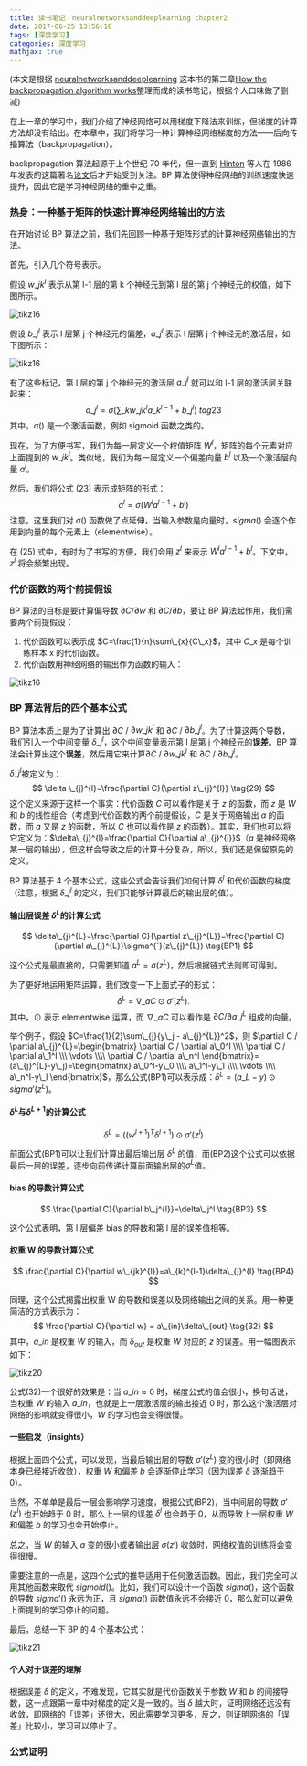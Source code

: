 ```yaml
---
title: 读书笔记：neuralnetworksanddeeplearning chapter2
date: 2017-06-25 13:56:18
tags: [深度学习]
categories: 深度学习
mathjax: true
---
```


(本文是根据 [neuralnetworksanddeeplearning](http://neuralnetworksanddeeplearning.com/index.html) 这本书的第二章[How the backpropagation algorithm works](http://neuralnetworksanddeeplearning.com/chap2.html)整理而成的读书笔记，根据个人口味做了删减)

在上一章的学习中，我们介绍了神经网络可以用梯度下降法来训练，但梯度的计算方法却没有给出。在本章中，我们将学习一种计算神经网络梯度的方法——后向传播算法（backpropagation）。
<!--more-->

backpropagation 算法起源于上个世纪 70 年代，但一直到 [Hinton](http://www.cs.toronto.edu/~hinton/) 等人在 1986 年发表的这篇著名[论文](https://www.nature.com/nature/journal/v323/n6088/pdf/323533a0.pdf)后才开始受到关注。BP 算法使得神经网络的训练速度快速提升，因此它是学习神经网络的重中之重。

### 热身：一种基于矩阵的快速计算神经网络输出的方法

在开始讨论 BP 算法之前，我们先回顾一种基于矩阵形式的计算神经网络输出的方法。

首先，引入几个符号表示。

假设 $w\_{jk}^{l}$ 表示从第 l-1 层的第 k 个神经元到第 l 层的第 j 个神经元的权值，如下图所示。

![tikz16](/images/2017-6-25/tikz16.png)

假设 $b\_{j}^{l}$ 表示 l 层第 j 个神经元的偏差，$a\_{j}^{l}$ 表示 l 层第 j 个神经元的激活层，如下图所示：

![tikz16](/images/2017-6-25/tikz17.png)

有了这些标记，第 l 层的第 j 个神经元的激活层 $a\_{j}^{l}$ 就可以和 l-1 层的激活层关联起来：
$$
a\_{j}^l = \sigma(\sum\_{k}{w\_{jk}^{l}a\_{k}^{l-1}+b\_{j}^{l}})      \ tag{23}
$$
其中，$\sigma()$ 是一个激活函数，例如 sigmoid 函数之类的。

现在，为了方便书写，我们为每一层定义一个权值矩阵 $W^l$，矩阵的每个元素对应上面提到的 $w\_{jk}^{l}$。类似地，我们为每一层定义一个偏差向量 $b^l$ 以及一个激活层向量 $a^l$。

然后，我们将公式 (23) 表示成矩阵的形式：
$$
a^l=\sigma(W^la^{l-1}+b^l)                   \tag{25}
$$
注意，这里我们对 $\sigma()$ 函数做了点延伸，当输入参数是向量时，$sigma()$ 会逐个作用到向量的每个元素上（elementwise）。

在 (25) 式中，有时为了书写的方便，我们会用 $z^l$ 来表示 $W^la^{l-1}+b^l$。下文中，$z^l$ 将会频繁出现。

### 代价函数的两个前提假设

BP 算法的目标是要计算偏导数 $\partial C$/$\partial w$ 和 $\partial C$/$\partial b$，要让 BP 算法起作用，我们需要两个前提假设：

1. 代价函数可以表示成 $C=\frac{1}{n}\sum\_{x}{C\_x}$，其中 $C\_x$ 是每个训练样本 x 的代价函数。
2. 代价函数用神经网络的输出作为函数的输入：

![tikz16](/images/2017-6-25/tikz18.png)

### BP 算法背后的四个基本公式

BP 算法本质上是为了计算出 $\partial C$ / $\partial w\_{jk}^{l}$ 和 $\partial C$ / $\partial b\_{j}^{l}$。为了计算这两个导数，我们引入一个中间变量 $\delta\_{j}^{l}$，这个中间变量表示第 l 层第 j 个神经元的**误差**。BP 算法会计算出这个**误差**，然后用它来计算$\partial C$ / $\partial w\_{jk}^{l}$ 和 $\partial C$ / $\partial b\_{j}^{l}$。

$\delta\_{j}^{l}$被定义为：
$$
\delta \_{j}^{l}=\frac{\partial C}{\partial z\_{j}^{l}}  \tag{29}
$$
这个定义来源于这样一个事实：代价函数 $C$ 可以看作是关于 $z$ 的函数，而 $z$ 是 $W$ 和 $b$ 的线性组合（考虑到代价函数的两个前提假设，$C$ 是关于网络输出 $a$ 的函数，而 $a$ 又是 $z$ 的函数，所以 $C$ 也可以看作是 $z$ 的函数）。其实，我们也可以将它定义为：$\delta\_{j}^{l}=\frac{\partial C}{\partial a\_{j}^{l}}$（$a$ 是神经网络某一层的输出），但这样会导致之后的计算十分复杂，所以，我们还是保留原先的定义。

BP 算法基于 4 个基本公式，这些公式会告诉我们如何计算 $\delta^{l}$ 和代价函数的梯度（注意，根据 $\delta\_{j}^{l}$ 的定义，我们只能够计算最后的输出层的值）。

#### 输出层误差 $\delta^{L}$的计算公式

$$
\delta\_{j}^{L}=\frac{\partial C}{\partial z\_{j}^{L}}=\frac{\partial C}{\partial a\_{j}^{L}}\sigma^{`}(z\_{j}^{L})  \tag{BP1}
$$

这个公式是最直接的，只需要知道 $a^{L}=\sigma(z^{L})$，然后根据链式法则即可得到。

为了更好地运用矩阵运算，我们改变一下上面式子的形式：
$$
\delta^{L}=\nabla\_a C \odot \sigma'(z^L).  \tag{BP1a}
$$
其中，$\odot$ 表示 elementwise 运算，而 $\nabla\_a C$ 可以看作是 $\partial C / \partial a\_{j}^{L}$ 组成的向量。

举个例子，假设 $C=\frac{1}{2}\sum\_{j}{y\_j - a\_{j}^{L}}^2$，则 $\partial C / \partial a\_{j}^{L}=\begin{bmatrix} \partial C / \partial a\_0^l \\\\ \partial C / \partial a\_1^l \\\ \vdots \\\\ \partial C / \partial a\_n^l \end{bmatrix}=(a\_{j}^{L}-y\_j)=\begin{bmatrix} a\_0^l-y\_0 \\\\ a\_1^l-y\_1 \\\\ \vdots \\\\ a\_n^l-y\_l \end{bmatrix}$，那么公式(BP1)可以表示成：$\delta^{L}=(a\_{L}-y) \odot sigma'(z^L)$。

#### $\delta^L$与$\delta^{L+1}$的计算公式

$$
\delta^L=((w^{l+1})^T\delta^{l+1}) \odot \sigma'(z^l)  \tag{BP2}
$$

前面公式(BP1)可以让我们计算出最后输出层 $\delta^L$ 的值，而(BP2)这个公式可以依据最后一层的误差，逐步向前传递计算前面输出层的$\sigma^L$值。

#### bias 的导数计算公式

$$
\frac{\partial C}{\partial b\_j^{l}}=\delta\_j^l \tag{BP3}
$$

这个公式表明，第 l 层偏差 bias 的导数和第 l 层的误差值相等。

#### 权重 W 的导数计算公式

$$
\frac{\partial C}{\partial w\_{jk}^{l}}=a\_{k}^{l-1}\delta\_{j}^{l} \tag{BP4}
$$

同理，这个公式揭露出权重 W 的导数和误差以及网络输出之间的关系。用一种更简洁的方式表示为：
$$
\frac{\partial C}{\partial w} = a\_{in}\delta\_{out}  \tag{32}
$$
其中，$a\_{in}$ 是权重 $W$ 的输入，而 $\delta_{out}$ 是权重 $W$ 对应的 $z$ 的误差。用一幅图表示如下：

![tikz20](/images/2017-6-25/tikz20.png)

公式(32)一个很好的效果是：当 $a\_{in} \approx 0$ 时，梯度公式的值会很小，换句话说，当权重 $W$ 的输入 $a\_{in}$，也就是上一层激活层的输出接近 0 时，那么这个激活层对网络的影响就变得很小，$W$ 的学习也会变得很慢。

#### 一些启发（insights）

根据上面四个公式，可以发现，当最后输出层的导数 $\sigma'(z^L)$ 变的很小时（即网络本身已经接近收敛），权重 $W$ 和偏差 $b$ 会逐渐停止学习（因为误差 $\delta$ 逐渐趋于 0）。

当然，不单单是最后一层会影响学习速度，根据公式(BP2)，当中间层的导数 $\sigma'(z^l)$ 也开始趋于 0 时，那么上一层的误差 $\delta^l$ 也会趋于 0，从而导致上一层权重 $W$ 和偏差 $b$ 的学习也会开始停止。

总之，当 $W$ 的输入 $a$ 变的很小或者输出层 $\sigma(z^l)$ 收敛时，网络权值的训练将会变得很慢。

需要注意的一点是，这四个公式的推导适用于任何激活函数。因此，我们完全可以用其他函数来取代 $sigmoid()$。比如，我们可以设计一个函数 $sigma()$，这个函数的导数 $sigma'()$ 永远为正，且 $sigma()$ 函数值永远不会接近 0，那么就可以避免上面提到的学习停止的问题。

最后，总结一下 BP 的 4 个基本公式：

![tikz21](/images/2017-6-25/tikz21.png)

#### 个人对于误差的理解

根据误差 $\delta$ 的定义，不难发现，它其实就是代价函数关于参数 $W$ 和 $b$ 的间接导数，这一点跟第一章中对梯度的定义是一致的。当 $\delta$ 越大时，证明网络还远没有收敛，即网络的「误差」还很大，因此需要学习更多，反之，则证明网络的「误差」比较小，学习可以停止了。

### 公式证明





















